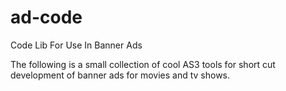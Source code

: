 ad-code
=======

Code Lib For Use In Banner Ads

The following is a small collection of cool AS3 tools for short cut development of banner ads for movies and tv shows.
